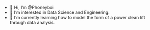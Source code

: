 - 👋 Hi, I’m @Phoneyboi
- 👀 I’m interested in Data Science and Engineering.
- 🌱 I’m currently learning how to model the form of a power clean lift through data analysis. 

<!---
Phoneyboi/Phoneyboi is a ✨ special ✨ repository because its `README.md` (this file) appears on your GitHub profile.
You can click the Preview link to take a look at your changes.
--->
